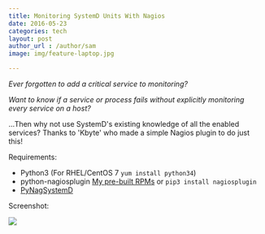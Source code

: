 ```yaml
---
title: Monitoring SystemD Units With Nagios
date: 2016-05-23
categories: tech
layout: post
author_url : /author/sam
image: img/feature-laptop.jpg

---
```


_Ever forgotten to add a critical service to monitoring?_

_Want to know if a service or process fails without explicitly monitoring every service on a host?_

...Then why not use SystemD's existing knowledge of all the enabled services? Thanks to 'Kbyte' who made a simple Nagios plugin to do just this!


Requirements:

- Python3 (For RHEL/CentOS 7 `yum install python34`)
- python-nagiosplugin [My pre-built RPMs](https://packagecloud.io/app/s_mcleod/centos7/search?q=python-nagiosplugin) or `pip3 install nagiosplugin`
- [PyNagSystemD](https://github.com/kbytesys/pynagsystemd/blob/master/bin/pynagsystemd.py)

Screenshot:

![](http://kbyte.snowpenguin.org/portal/wp-content/uploads/2014/11/nagios.png)
